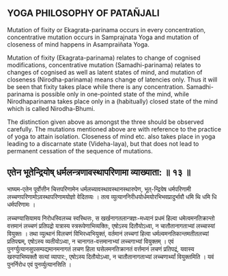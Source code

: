 ## YOGA PHILOSOPHY OF PATAÑJALI

Mutation of fixity or Ekagrata-parinama occurs in every concentration, concentrative mutation occurs in Samprajnata Yoga and mutation of closeness of mind happens in Asampraiñata Yoga.

Mutation of fixity (Ekagrata-parinama) relates to change of cognised modifications, concentrative mutation (Samadhi-parinama) relates to changes of cognised as well as latent states of mind, and mutation of closeness (Nirodha-parinama) means change of latencies only. Thus it will be seen that fixity takes place while there is any concentration. Samadhi-parinama is possible only in one-pointed state of the mind, while Nirodhaparinama takes place only in a (habitually) closed state of the mind which is called Nirodha-Bhumi.

The distinction given above as amongst the three should be observed carefully. The mutations mentioned above are with reference to the practice of yoga to attain isolation. Closeness of mind etc. also takes place in yoga leading to a discarnate state (Videha-laya), but that does not lead to permanent cessation of the sequence of mutations.

## एतेन भूतेन्द्रियोष् धर्मलन्त्रणावस्थापरिणामा व्याख्याता: ॥ १३ ॥

भाष्यम-एतेन पूर्वोत्तीन चित्तपरिणामेन धर्मलच्यावस्थावस्थानस्थारुपेण, भूत्-न्द्रियेष धर्मपरिणामी लच्चणपरिणामोऽवस्थापरिणामयोज्ञो वेदितव्यः । तत्व व्युत्याननिरीधयोर्धमयोरभिभवप्रादुर्भावौ धमि थि धमि धि धर्मपरिणामः ।

लच्चण्यासियामय निरोधस्विलच्च स्वस्थित्तः, स खर्खनागतलान्त्रज्ञः-मध्यानं प्रधमं हिल्वा धमेत्वमनतिक्रान्तो वत्तमानं लच्चणं प्रतिपद्रो यत्रास्य स्त्ररूपेणाभिव्यक्तिः, एषोऽस्य दितौयोऽध्वा, न चातौतानागताभ्यां लच्चास्यां वियुक्तः । तथा व्युत्थानं विलचणं विभिरध्वभियुक्तं, वर्तमानं लच्चगां हित्वा धर्मल्वमनतिकान्तमतीतलच्यां प्रतिपद्मम्, एषोऽस्य व्यतीयोऽध्वा, न चानागत-वत्तमानाभ्यां लच्चगाभ्यां वियुक्तम् । एवं पुनर्ग्युत्यानसुपसम्पद्यमानमनागतं लचण हिला घसेलमनतिक्रानतं वर्त्तमानं लचणं प्रतिपद्रं, यवास्य खरुपाभिष्यक्तौ सत्यां व्यापार:, एषोऽस्य दितौयोऽध्वा, न चातौतानागताभ्यां लच्चणार्थ्यां वियुक्तमिति । यवं पुनर्निरोध एवं पुनर्व्युत्यानसिति ।